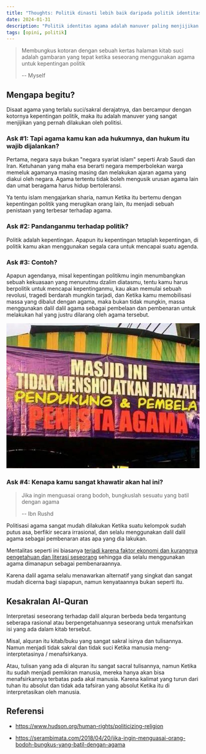 ```yaml
---
title: "Thoughts: Politik dinasti lebih baik daripada politik identitas"
date: 2024-01-31
description: "Politik identitas agama adalah manuver paling menjijikan dalam berpolitik"
tags: [opini, politik]
---
```


> Membungkus kotoran dengan sebuah kertas halaman kitab suci adalah gambaran yang tepat ketika seseorang menggunakan agama untuk kepentingan politik
>
> -- Myself

## Mengapa begitu?

Disaat agama yang terlalu suci/sakral derajatnya, dan bercampur dengan kotornya kepentingan politik, maka itu adalah manuver yang sangat menjijikan yang pernah dilakukan oleh politisi.

### Ask #1: Tapi agama kamu kan ada hukumnya, dan hukum itu wajib dijalankan?

Pertama, negara saya bukan "negara syariat islam" seperti Arab Saudi dan Iran. Ketuhanan yang maha esa berarti negara memperbolekan warga memeluk agamanya masing masing dan melakukan ajaran agama yang diakui oleh negara. Agama tertentu tidak boleh mengusik urusan agama lain dan umat beragama harus hidup bertoleransi.

Ya tentu islam mengajarkan sharia, namun Ketika itu bertemu dengan kepentingan politik yang merugikan orang lain, itu menjadi sebuah penistaan yang terbesar terhadap agama.

### Ask #2: Pandanganmu terhadap politik?

Politik adalah kepentingan. Apapun itu kepentingan tetaplah kepentingan, di politik kamu akan menggunakan segala cara untuk mencapai suatu agenda.

### Ask #3: Contoh?

Apapun agendanya, misal kepentingan politikmu ingin menumbangkan sebuah kekuasaan yang menurutmu dzalim diatasmu, tentu kamu harus berpolitik untuk mencapai kepentinganmu, kau akan memulai sebuah revolusi, tragedi berdarah mungkin tarjadi, dan Ketika kamu memobilisasi massa yang dibalut dengan agama, maka bukan tidak mungkin, massa menggunakan dalil dalil agama sebagai pembelaan dan pembenaran untuk melakukan hal yang justru dilarang oleh agama tersebut.

![blunderahok](img/img01.jpeg "Blunder sang Ahok")

### Ask #4: Kenapa kamu sangat khawatir akan hal ini?

> Jika ingin menguasai orang bodoh, bungkuslah sesuatu yang batil dengan agama
>
> -- Ibn Rushd

Politisasi agama sangat mudah dilakukan Ketika suatu kelompok sudah putus asa, berfikir secara irrasional, dan selalu menggunakan dalil dalil agama sebagai pembenaran atas apa yang dia lakukan.

Mentalitas seperti ini biasanya <u>terjadi karena faktor ekonomi dan kurangnya pengetahuan dan literasi seseorang</u> sehingga dia selalu menggunakan agama dimanapun sebagai pembenaraannya.

Karena dalil agama selalu menawarkan alternatif yang singkat dan sangat mudah dicerna bagi siapapun, namun kenyataannya bukan seperti itu.

## Kesakralan Al-Quran

Interpretasi seseorang terhadap dalil alquran berbeda beda tergantung seberapa rasional atau berpengetahuannya seseorang untuk menafsirkan isi yang ada dalam kitab tersebut.

Misal, alquran itu kitab/buku yang sangat sakral isinya dan tulisannya. Namun menjadi tidak sakral dan tidak suci Ketika manusia meng-interptetasinya / menafsirkanya.

Atau, tulisan yang ada di alquran itu sangat sacral tulisannya, namun Ketika itu sudah menjadi pemikiran manusia, mereka hanya akan bisa menafsirkannya terbatas pada akal manusia. Karena kalimat yang turun dari tuhan itu absolut dan tidak ada tafsiran yang absolut Ketika itu di interpretasikan oleh manusia.

## Referensi

- https://www.hudson.org/human-rights/politicizing-religion

- https://serambimata.com/2018/04/20/jika-ingin-menguasai-orang-bodoh-bungkus-yang-batil-dengan-agama